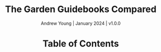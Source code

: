 <h1 align="center">The Garden Guidebooks Compared</h1>

<p align="center">Andrew Young | January 2024 | v1.0.0</p>

<h1 align="center">Table of Contents</h1>


